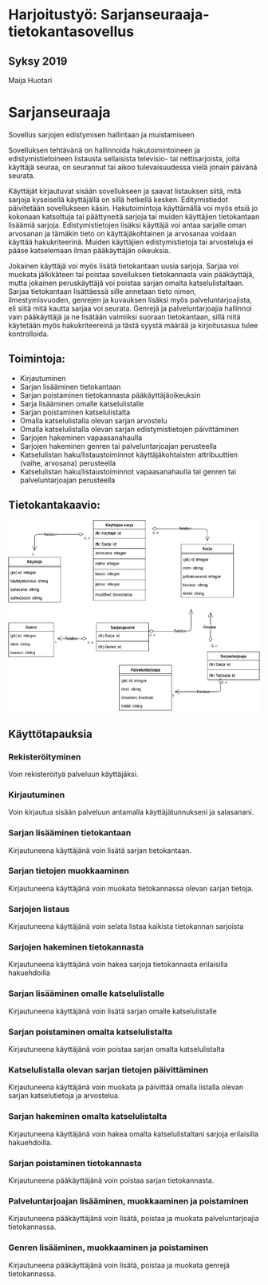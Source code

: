 # Harjoitustyö: Sarjanseuraaja-tietokantasovellus
## Syksy 2019
Maija Huotari

# Sarjanseuraaja
 Sovellus sarjojen edistymisen hallintaan ja muistamiseen

 Sovelluksen tehtävänä on hallinnoida hakutoimintoineen ja edistymistietoineen listausta sellaisista televisio- tai nettisarjoista, joita käyttäjä seuraa, on seurannut tai aikoo tulevaisuudessa vielä jonain päivänä seurata.

 Käyttäjät kirjautuvat sisään sovellukseen ja saavat listauksen siitä, mitä sarjoja kyseisellä käyttäjällä on sillä hetkellä kesken. Editymistiedot päivitetään sovellukseen käsin. Hakutoimintoja käyttämällä voi myös etsiä jo kokonaan katsottuja tai päättyneitä sarjoja tai muiden käyttäjien tietokantaan lisäämiä sarjoja. Edistymistietojen lisäksi käyttäjä voi antaa sarjalle oman arvosanan ja tämäkin tieto on käyttäjäkohtainen ja arvosanaa voidaan käyttää hakukriteerinä. Muiden käyttäjien edistymistietoja tai arvosteluja ei pääse katselemaan ilman pääkäyttäjän oikeuksia.
  
 Jokainen käyttäjä voi myös lisätä tietokantaan uusia sarjoja. Sarjaa voi muokata jälkikäteen tai poistaa sovelluksen tietokannasta vain pääkäyttäjä, mutta jokainen peruskäyttäjä voi poistaa sarjan omalta katselulistaltaan. Sarjaa tietokantaan lisättäessä sille annetaan tieto nimen, ilmestymisvuoden, genrejen ja kuvauksen lisäksi myös palveluntarjoajista, eli siitä mitä kautta sarjaa voi seurata. Genrejä ja palveluntarjoajia hallinnoi vain pääkäyttäjä ja ne lisätään valmiiksi suoraan tietokantaan, sillä niitä käytetään myös hakukriteereinä ja tästä syystä määrää ja kirjoitusasua tulee kontrolloida.

 ## Toimintoja:

   * Kirjautuminen
   * Sarjan lisääminen tietokantaan
   * Sarjan poistaminen tietokannasta pääkäyttäjäoikeuksin
   * Sarja lisääminen omalle katselulistalle
   * Sarjan poistaminen katselulistalta
   * Omalla katselulistalla olevan sarjan arvostelu
   * Omalla katselulistalla olevan sarjan edistymistietojen päivittäminen
   * Sarjojen hakeminen vapaasanahaulla
   * Sarjojen hakeminen genren tai palveluntarjoajan perusteella
   * Katselulistan haku/listaustoiminnot käyttäjäkohtaisten attribuuttien (vaihe, arvosana) perusteella
   * Katselulistan haku/listaustoiminnot vapaasanahaulla tai genren tai palveluntarjoajan perusteella


## Tietokantakaavio:
 

![Tietokantakaavio](/documentation/Tietokantakaavio.png "Tietokantakaavio")


## Käyttötapauksia

### Rekisteröityminen

Voin rekisteröityä palveluun käyttäjäksi.

### Kirjautuminen

Voin kirjautua sisään palveluun antamalla käyttäjätunnukseni ja salasanani.

### Sarjan lisääminen tietokantaan

Kirjautuneena käyttäjänä voin lisätä sarjan tietokantaan.

### Sarjan tietojen muokkaaminen

Kirjautuneena käyttäjänä voin muokata tietokannassa olevan sarjan tietoja.

### Sarjojen listaus

Kirjautuneena käyttäjänä voin selata listaa kaikista tietokannan sarjoista

### Sarjojen hakeminen tietokannasta

Kirjautuneena käyttäjänä voin hakea sarjoja tietokannasta erilaisilla hakuehdoilla

### Sarjan lisääminen omalle katselulistalle

Kirjautuneena käyttäjänä voin lisätä sarjan omalle katselulistalle

### Sarjan poistaminen omalta katselulistalta

Kirjautuneena käyttäjänä voin poistaa sarjan omalta katselulistalta

### Katselulistalla olevan sarjan tietojen päivittäminen

Kirjautuneena käyttäjänä voin muokata ja päivittää omalla listalla olevan sarjan katselutietoja ja arvostelua.

### Sarjan hakeminen omalta katselulistalta

Kirjautuneena käyttäjänä voin hakea omalta katselulistaltani sarjoja erilaisilla hakuehdoilla.

### Sarjan poistaminen tietokannasta

Kirjautuneena pääkäyttäjänä voin poistaa sarjan tietokannasta.

### Palveluntarjoajan lisääminen, muokkaaminen ja poistaminen

Kirjautuneena pääkäyttäjänä voin lisätä, poistaa ja muokata palveluntarjoajia tietokannassa.

### Genren lisääminen, muokkaaminen ja poistaminen

Kirjautuneena pääkäyttäjänä voin lisätä, poistaa ja muokata genrejä tietokannassa.
